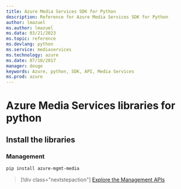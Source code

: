 ```yaml
---
title: Azure Media Services SDK for Python
description: Reference for Azure Media Services SDK for Python
author: lmazuel
ms.author: lmazuel
ms.data: 03/21/2023
ms.topic: reference
ms.devlang: python
ms.service: mediaservices
ms.technology: azure
ms.date: 07/10/2017
manager: douge
keywords: Azure, python, SDK, API, Media Services
ms.prod: azure
---
```

# Azure Media Services libraries for python

## Install the libraries


### Management

```bash
pip install azure-mgmt-media
```
> [!div class="nextstepaction"]
> [Explore the Management APIs](/python/api/overview/azure/mediaservices/management)